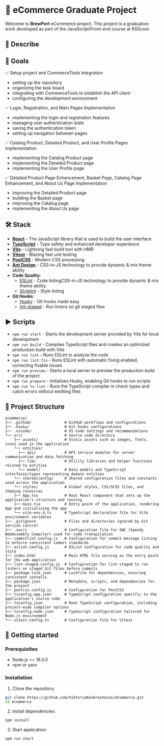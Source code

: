 # :beers: eCommerce Graduate Project

Welcome to **BrewPort** eCommerce project. This project is a graduation work developed as part of the JavaScript/Front-end course at RSScool.

## :pencil: Describe

## :dart: Goals

:white_check_mark: Setup project and CommerceTools integration
- setting up the repository
- organizing the task board
- integrating with CommerceTools to establish the API client
- configuring the development environment

:white_check_mark: Login, Registration, and Main Pages Implementation
- implementing the login and registration features
- managing user authentication state
- saving the authentication token
- setting up navigation between pages

:white_check_mark: Catalog Product, Detailed Product, and User Profile Pages Implementation
- implementing the Catalog Product page
- implementing the Detailed Product page
- implementing the User Profile page

:white_check_mark: Detailed Product Page Enhancement, Basket Page, Catalog Page Enhancement, and About Us Page Implementation
- improving the Detailed Product page
- building the Basket page
- improving the Catalog page
- implementing the About Us page

## :hammer_and_wrench: Stack
- **[React](https://react.dev/)** - The JavaScript library that is used to build the user interface
- **[TypeScript](https://www.typescriptlang.org/)** - Type safety and enhanced developer experience
- **[Vite](https://vitejs.dev/)** - Lightning fast build tool with HMR
- **[Vitest](https://vitest.dev/)** - Blazing fast unit testing
- **[PostCSS](https://postcss.org/)** - Modern CSS processing
- **[Ant Design](https://ant.design/)** - CSS-in-JS technology to provide dynamic & mix theme ability
- **Code Quality**:
  - [ESLint](https://eslint.org/) - Code lintingCSS-in-JS technology to provide dynamic & mix theme ability.
  - [Stylelint](https://stylelint.io/) - Style linting
- **Git Hooks**:
  - [Husky](https://typicode.github.io/husky/) - Git hooks made easy
  - [lint-staged](https://github.com/okonet/lint-staged) - Run linters on git staged files

## :arrow_forward: Scripts

- `npm run start`          - Starts the development server provided by Vite for local development
- `npm run build`          - Compiles TypeScript files and creates an optimized production build with Vite
- `npm run lint`           - Runs ESLint to analyze the code
- `npm run lint:fix`       - Runs ESLint with automatic fixing enabled, correcting fixable issues
- `npm run preview`        - Starts a local server to preview the production build of the project
- `npm run prepare`        - Initializes Husky, enabling Git hooks to run scripts
- `npm run ts-lint`        - Runs the TypeScript compiler in check types and catch errors without emitting files

## :file_folder: Project Structure

```
ecommerce/
├── .github/               # GitHub workflows and configurations
├── .husky/                # Git hooks configurations
├── .vscode/               # VS Code settings and recommendations
└── src/                   # Source code directory
    ├── assets/            # Static assets such as images, fonts, icons used in the application
    └── entities/
      ├── api/             # API service modules for server communication and data fetching
      ├── lib/             # Utility libraries and helper functions related to entities
      └── model/           # Data models and TypeScript interfaces/types representing domain entities
    └── shared/config/     # Shared configuration files and constants used across the application
    └── styles/            # Global styles, CSS/SCSS files, and theming resources
    ├── App.tsx            # Root React component that sets up the application's structure and routing
    ├── main.tsx           # Entry point of the application, rendering App and initializing the app
    └── vite-env.d.ts      # TypeScript declaration file for Vite environment variables
├── .gitignore             # Files and directories ignored by Git version control
├── .swcrc                 # Configuration file for SWC (Speedy WebAssembly Compiler) used for code transpilation
├── commitlint.config.js   # Configuration for commit message linting to enforce consistent commit standards
├── eslint.config.js       # ESLint configuration for code quality and style
├── index.html             # Main HTML file serving as the entry point for the web application
├── lint-staged.config.js  # Configuration for lint-staged to run linters on staged Git files before commits
├── package-lock.json      # Lockfile for dependencies, ensuring consistent installs
├── package.json           # Metadata, scripts, and dependencies for the project
├── postcss.config.js      # Configuration for PostCSS
├── tsconfig.app.json      # TypeScript configuration specific to the application's source code
├── tsconfig.json          # Root TypeScript configuration, including project-wide compiler options
├── tsconfig.node.json     # TypeScript configuration tailored for Node.js environment
└── vitest.config.ts       # Configuration file for Vitest
```

## :rocket: Getting started

### Prerequisites

- Node.js >= 18.0.0
- npm or yarn

### Installation

1. Clone the repository:

```bash
git clone https://github.com/ViktoriaKondrashova1/eCommerce.git
cd ecommerce
```
2. Install dependencies:

```bash
npm install
```
3. Start application:

```bash
npm run start
```
